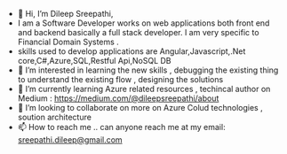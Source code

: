 - 👋 Hi, I’m Dileep Sreepathi, 
- I am a  Software Developer works on web applications both front end and backend basically a full stack developer. I am very specific to Financial Domain Systems . 
- skills used to develop applications are Angular,Javascript,.Net core,C#,Azure,SQL,Restful Api,NoSQL DB
- 👀 I’m interested in learning the new skills , debugging the existing thing to understand the existing flow , designing the solutions
- 🌱 I’m currently learning  Azure related resources , techincal author on Medium : https://medium.com/@dileepsreepathi/about
- 💞️ I’m looking to collaborate on more on Azure Colud technologies , soution architecture 
- 📫 How to reach me .. can anyone reach me at my email: sreepathi.dileep@gmail.com
  

<!---
DileepSreepathi/DileepSreepathi is a ✨ special ✨ repository because its `README.md` (this file) appears on your GitHub profile.
You can click the Preview link to take a look at your changes.
--->
